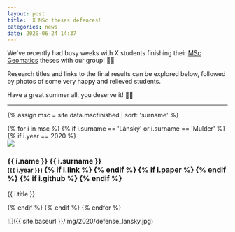```yaml
---
layout: post
title:  X MSc theses defences!
categories: news
date: 2020-06-24 14:37
---
```


We've recently had busy weeks with X students finishing their [MSc Geomatics](http://geomatics.tudelft.nl) theses with our group! 🎉🥳

Research titles and links to the final results can be explored below, followed by photos of some very happy and relieved students.

Have a great summer all, you deserve it! 🤩😎

- - -

{% assign msc = site.data.mscfinished | sort: 'surname' %}

<div class="row">
{% for i in msc %}
{% if i.surname == 'Lánský' or i.surname == 'Mulder' %}
{% if i.year == 2020 %}
  <div class="col-sm-4 col-xs-6">
    <div class="thumbnail">
      <a href="{{ i.link }}"><img src="{{ "/img/msc/" | append: i.image | prepend: site.baseurl }}"/></a>
      <div class="caption">
        <h3>
          {{ i.name }} {{ i.surname }} 
          <br />
          <small>({{ i.year }})</small>
        {% if i.link %}
          <small><a href="{{ i.link }}"><i class="fas fa-book" title="thesis"></i></a></small>
        {% endif %}
        {% if i.paper %}
          <small><a href="{{ i.paper }}"><i class="fas fa-file-text" title="paper"></i></a></small>
        {% endif %}
        {% if i.github %}
          <small><a href="{{ i.github }}"><i class="fab fa-github" title="github"></i></a></small> 
        {% endif %}
        </h3>
        <p>{{ i.title }}</p>
      </div>
    </div>
  </div>
{% endif %}
{% endif %}
{% endfor %}
</div>

![]({{ site.baseurl }}/img/2020/defense_lansky.jpg)
<!-- ![]({{ site.baseurl }}/img/2020/defense_lansky) -->
